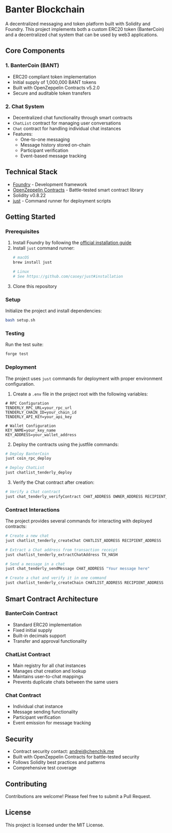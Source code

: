 # Banter Blockchain

A decentralized messaging and token platform built with Solidity and Foundry. This project implements both a custom ERC20 token (BanterCoin) and a decentralized chat system that can be used by web3 applications.

## Core Components

### 1. BanterCoin (BANT)
- ERC20 compliant token implementation
- Initial supply of 1,000,000 BANT tokens
- Built with OpenZeppelin Contracts v5.2.0
- Secure and auditable token transfers

### 2. Chat System
- Decentralized chat functionality through smart contracts
- `ChatList` contract for managing user conversations
- `Chat` contract for handling individual chat instances
- Features:
  - One-to-one messaging
  - Message history stored on-chain
  - Participant verification
  - Event-based message tracking

## Technical Stack

- [Foundry](https://book.getfoundry.sh/) - Development framework
- [OpenZeppelin Contracts](https://www.openzeppelin.com/contracts) - Battle-tested smart contract library
- Solidity v0.8.22
- [just](https://github.com/casey/just) - Command runner for deployment scripts

## Getting Started

### Prerequisites

1. Install Foundry by following the [official installation guide](https://book.getfoundry.sh/getting-started/installation)
2. Install `just` command runner:
   ```bash
   # macOS
   brew install just

   # Linux
   # See https://github.com/casey/just#installation
   ```
3. Clone this repository

### Setup

Initialize the project and install dependencies:

```bash
bash setup.sh
```

### Testing

Run the test suite:

```bash
forge test
```

### Deployment

The project uses `just` commands for deployment with proper environment configuration.

1. Create a `.env` file in the project root with the following variables:
```env
# RPC Configuration
TENDERLY_RPC_URL=your_rpc_url
TENDERLY_CHAIN_ID=your_chain_id
TENDERLY_API_KEY=your_api_key

# Wallet Configuration
KEY_NAME=your_key_name
KEY_ADDRESS=your_wallet_address
```

2. Deploy the contracts using the justfile commands:
```bash
# Deploy BanterCoin
just coin_rpc_deploy

# Deploy ChatList
just chatlist_tenderly_deploy
```

3. Verify the Chat contract after creation:
```bash
# Verify a Chat contract
just chat_tenderly_verifyContract CHAT_ADDRESS OWNER_ADDRESS RECIPIENT_ADDRESS
```

### Contract Interactions

The project provides several commands for interacting with deployed contracts:

```bash
# Create a new chat
just chatlist_tenderly_createChat CHATLIST_ADDRESS RECIPIENT_ADDRESS

# Extract a Chat address from transaction receipt
just chatlist_tenderly_extractChatAddress TX_HASH

# Send a message in a chat
just chat_tenderly_sendMessage CHAT_ADDRESS "Your message here"

# Create a chat and verify it in one command
just chatlist_tenderly_createChain CHATLIST_ADDRESS RECIPIENT_ADDRESS
```

## Smart Contract Architecture

### BanterCoin Contract
- Standard ERC20 implementation
- Fixed initial supply
- Built-in decimals support
- Transfer and approval functionality

### ChatList Contract
- Main registry for all chat instances
- Manages chat creation and lookup
- Maintains user-to-chat mappings
- Prevents duplicate chats between the same users

### Chat Contract
- Individual chat instance
- Message sending functionality
- Participant verification
- Event emission for message tracking

## Security

- Contract security contact: andrei@chenchik.me
- Built with OpenZeppelin Contracts for battle-tested security
- Follows Solidity best practices and patterns
- Comprehensive test coverage

## Contributing

Contributions are welcome! Please feel free to submit a Pull Request.

## License

This project is licensed under the MIT License.
